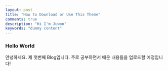 ```yaml
---
layout: post
title: "How to Download or Use This Theme"
comments: true
description: "Hi I'm Juwon"
keywords: "dummy content"
---
```


### Hello World

안녕하세요. 제 첫번째 Blog입니다.
주로 공부하면서 배운 내용들을 업로드할 예정입니다!
